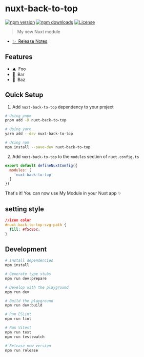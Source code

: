 <!--
Get your module up and running quickly.

Find and replace all on all files (CMD+SHIFT+F):
- Name: My Module
- Package name: nuxt-back-to-top
- Description: My new Nuxt module
-->

# nuxt-back-to-top

[![npm version][npm-version-src]][npm-version-href]
[![npm downloads][npm-downloads-src]][npm-downloads-href]
[![License][license-src]][license-href]

> My new Nuxt module

- [✨ &nbsp;Release Notes](/CHANGELOG.md)
<!-- - [📖 &nbsp;Documentation](https://example.com) -->

## Features

<!-- Highlight some of the features your module provide here -->
- ⛰ &nbsp;Foo
- 🚠 &nbsp;Bar
- 🌲 &nbsp;Baz

## Quick Setup

1. Add `nuxt-back-to-top` dependency to your project

```bash
# Using pnpm
pnpm add -D nuxt-back-to-top

# Using yarn
yarn add --dev nuxt-back-to-top

# Using npm
npm install --save-dev nuxt-back-to-top
```

2. Add `nuxt-back-to-top` to the `modules` section of `nuxt.config.ts`

```js
export default defineNuxtConfig({
  modules: [
    'nuxt-back-to-top'
  ]
})
```

That's it! You can now use My Module in your Nuxt app ✨

## setting style
```css
//icon color
#nuxt-back-to-top-svg-path {
  fill: #f5c85c;
}
```
## Development

```bash
# Install dependencies
npm install

# Generate type stubs
npm run dev:prepare

# Develop with the playground
npm run dev

# Build the playground
npm run dev:build

# Run ESLint
npm run lint

# Run Vitest
npm run test
npm run test:watch

# Release new version
npm run release
```

<!-- Badges -->
[npm-version-src]: https://img.shields.io/npm/v/nuxt-back-to-top/latest.svg?style=flat&colorA=18181B&colorB=28CF8D
[npm-version-href]: https://npmjs.com/package/nuxt-back-to-top

[npm-downloads-src]: https://img.shields.io/npm/dm/nuxt-back-to-top.svg?style=flat&colorA=18181B&colorB=28CF8D
[npm-downloads-href]: https://npmjs.com/package/nuxt-back-to-top

[license-src]: https://img.shields.io/npm/l/nuxt-back-to-top.svg?style=flat&colorA=18181B&colorB=28CF8D
[license-href]: https://npmjs.com/package/nuxt-back-to-top
